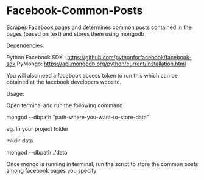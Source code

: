 # Facebook-Common-Posts
Scrapes Facebook pages and determines common posts contained in the pages (based on text) and stores them using mongodb

Dependencies:

Python Facebook SDK : https://github.com/pythonforfacebook/facebook-sdk
PyMongo: https://api.mongodb.org/python/current/installation.html

You will also need a facebook access token to run this which can be obtained at the facebook developers website.

Usage:

Open terminal and run the following command

mongod --dbpath "path-where-you-want-to-store-data"

eg. In your project folder

mkdir data

mongod --dbpath ./data

Once mongo is running in terminal, run the script to store the common posts among facebook pages you specify.


